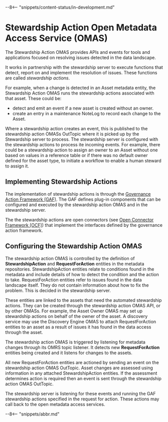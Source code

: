 <!-- SPDX-License-Identifier: CC-BY-4.0 -->
<!-- Copyright Contributors to the Egeria project. -->

--8<-- "snippets/content-status/in-development.md"

# Stewardship Action Open Metadata Access Service (OMAS)

The Stewardship Action OMAS provides APIs and events for tools and applications
focused on resolving issues detected in the data landscape.

It works in partnership with the stewardship server to execute
functions that detect, report on and implement the resolution of issues.
These functions are called *stewardship actions*.

For example, when a change is detected in an Asset metadata entity,
the Stewardship Action OMAS runs the stewardship actions associated with that asset.
These could be:
* detect and emit an event if a new asset is created without an owner.
* create an entry in a maintenance NoteLog to record each change to the Asset.

Where a stewardship action creates an event, this is published to the stewardship action
OMASs OutTopic where it is picked up by the Stewardship server to process.
The stewardship server is configured with the stewardship actions to
process ite incoming events.  For example, there could be a stewardship action to assign
an owner to an Asset without one based on values in a reference table or
if there was no default owner defined for the asset type, to initiate a workflow
to enable a human steward to assign it.


## Implementing Stewardship Actions

The implementation of stewardship actions is through the
[Governance Action Framework (GAF)](/egeria-docs/frameworks/gaf/overview).
The GAF defines plug-in components that can be configured and executed by
the stewardship action OMAS and in the stewardship server.

The the stewardship actions are open connectors
(see [Open Connector Framework (OCF)](/egeria-docs/frameworks/ocf/overview))
that implement the interfaces defined by the governance action framework.


## Configuring the Stewardship Action OMAS

The stewardship action OMAS is controlled by the 
definition of **StewardshipAction** and **RequestForAction** entities in the metadata
repositories.  StewardshipAction entities relate to conditions found in the metadata
and include details of how to detect the condition and the action to take.
RequestForAction entities refer to issues found in the data landscape itself.
They do not contain information about how to fix the problem.  This is decided
in the stewardship server.

These entities are linked to the assets that need the automated stewardship actions.
They can be created through the stewardship action OMAS API, or by other OMASs.
For example, the Asset Owner OMAS may set up stewardship actions on behalf of
the owner of the asset.  A discovery service may use the Discovery Engine OMAS to
attach RequestForAction entities to an asset as a result of issues it has found in the
data access through the asset.

The stewardship action OMAS is triggered by listening for metadata changes through its OMRS topic listener.
It detects new **RequestForAction** entities being created
and it listens for changes to the assets.

All new RequestForAction entities are actioned by sending an event on the stewardship
action OMAS OutTopic.
Asset changes are assessed using information in any attached StewardshipAction
entities.
If the assessment determines action is required then an event is sent
through the stewardship action OMAS OutTopic.

The stewardship server is listening for these events and running the GAF stewardship actions
specified in the request for action.  These actions may call back to the
open metadata access services.


--8<-- "snippets/abbr.md"
